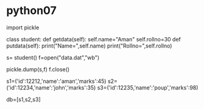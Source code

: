 # python07
import pickle

class student:
    def getdata(self):
        self.name="Aman"
        self.rollno=30
    def putdata(self):
        print("Name=",self.name)
        print("Rollno=",self.rollno)

s= student()
f=open("data.dat","wb")

pickle.dump(s,f)
f.close()

s1=('id':12212,'name':'aman','marks':45)
s2=('id':12234,'name':'john','marks':35)
s3=('id':12235,'name':'poup','marks':98)

db=[s1,s2,s3]
